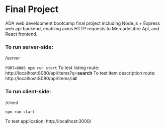 # Final Project
ADA web development bootcamp final project including Node.js + Express web api backend, enabling axios HTTP requests to MercadoLibre Api, and React frontend.

### To run server-side:
/server

`PORT=8080 npm run start`
To test listing route: http://localhost:8080/api/items?q=**search**
To test item description route: http://localhost:8080/api/items/**:id**


### To run client-side:
/client

`npm run start`

To test application: http://localhost:3000/
